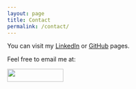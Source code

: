 ```yaml
---
layout: page
title: Contact
permalink: /contact/
---
```


You can visit my <a href="{{ site.social_links.linkedin }}" target="_blank">LinkedIn</a> or <a href="{{ site.social_links.github }}" target="_blank">GitHub</a> pages. 

Feel free to email me at: <span id="email"></span>
<script>
  const user = "imaxgillet";
  const domain = "gmail.com";
  document.getElementById("email").innerHTML = `<a href="mailto:${user}@${domain}">${user}@${domain}</a>`;
</script> 
<NOSCRIPT>
    <img src='{{ site.baseurl }}/assets/email.png' height="30" width="130">
</NOSCRIPT>